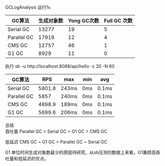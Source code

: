 GCLogAnalysis 运行1s    

GC算法 | 生成对象数 | Yong GC次数 | Full GC 次数 |
---- | --- | --- | --- |
Serial GC | 13277 | 19 | 5 | 
Parallel GC | 17918 | 12 | 4 | 
CMS GC | 12757 | 46 | 1 | 
G1 GC | 8929 | 11 | 0 | 

执行 sb -u http://localhost:8088/api/hello -c 20 -N 60  

GC算法 | RPS | max | min | avg |
---- | --- | --- | --- | --- |
Serial GC | 5801.8 | 243ms | 0ms | 0.1ms |
Parallel GC | 5857 | 240ms | 0ms | 0.1ms |
CMS GC | 4898.9 | 189ms | 0ms | 0.1ms |
G1 GC | 5699.6 | 206ms | 0ms | 0.1ms |

总结   
吞吐量 Parallel GC > Serial GC > G1 GC > CMS GC  

低延迟 CMS GC ~ G1 GC > Parallel GC ~ Serial GC  

G1 单位时间生成对象数最少的原因待研究，从sb压测的数据上来看，G1兼顾高吞吐量和低延迟的优点。
